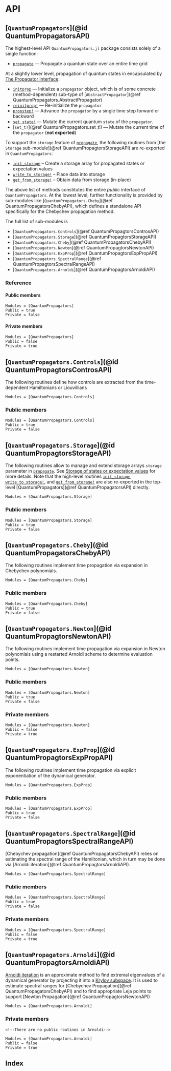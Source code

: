 # API

## [`QuantumPropagators`](@id QuantumPropagatorsAPI)

The highest-level API `QuantumPropagators.jl` package consists solely of a single function:

* [`propagate`](@ref) — Propagate a quantum state over an entire time grid

At a slightly lower level, propagation of quantum states in encapsulated by [The Propagator Interface](@ref):

* [`initprop`](@ref) — Initialize a `propagator` object, which is of some concrete (method-dependent) sub-type of [`AbstractPropagator`](@ref QuantumPropagators.AbstractPropagator)
* [`reinitprop!`](@ref) — Re-initialize the `propagator`
* [`propstep!`](@ref) — Advance the `propagator`  by a single time step forward or backward
* [`set_state!`](@ref) — Mutate the current quantum `state` of the `propagator`.
* [`set_t!`](@ref QuantumPropagators.set_t!) — Mutate the current time of the `propagator` (**not exported**)


To support the `storage` feature of [`propagate`](@ref), the following routines from [the `Storage` sub-module](@ref QuantumPropagtorsStorageAPI) are re-exported in `QuantumPropagators`:

* [`init_storage`](@ref) – Create a storage array for propagated states or expectation values
* [`write_to_storage!`](@ref) – Place data into storage
* [`get_from_storage!`](@ref) – Obtain data from storage (in-place)


The above list of methods constitutes the entire *public* interface of `QuantumPropagators`. At the lowest level, further functionality is provided by sub-modules like [`QuantumPropagators.Cheby`](@ref QuantumPropagatorsChebyAPI), which defines a standalone API specifically for the Chebychev propagation method.

The full list of sub-modules is

* [`QuantumPropagators.Controls`](@ref QuantumPropagtorsControsAPI)
* [`QuantumPropagators.Storage`](@ref QuantumPropagtorsStorageAPI)
* [`QuantumPropagators.Cheby`](@ref QuantumPropagatorsChebyAPI)
* [`QuantumPropagators.Newton`](@ref QuantumPropagtorsNewtonAPI)
* [`QuantumPropagators.ExpProp`](@ref QuantumPropagtorsExpPropAPI)
* [`QuantumPropagators.SpectralRange`](@ref QuantumPropagtorsSpectralRangeAPI)
* [`QuantumPropagators.Arnoldi`](@ref QuantumPropagtorsArnoldiAPI)


### Reference

#### Public members
```@autodocs
Modules = [QuantumPropagators]
Public = true
Private = false
```

#### Private members

```@autodocs
Modules = [QuantumPropagators]
Public = false
Private = true
```

## [`QuantumPropagators.Controls`](@id QuantumPropagtorsControsAPI)

The following routines define how controls are extracted from the time-dependent Hamiltonians or Liouvillians

```@index
Modules = [QuantumPropagators.Controls]
```

### Public members

```@autodocs
Modules = [QuantumPropagators.Controls]
Public = true
Private = false
```

## [`QuantumPropagators.Storage`](@id QuantumPropagtorsStorageAPI)

The following routines allow to manage and extend storage arrays `storage` parameter in [`propagate`](@ref). See [Storage of states or expectation values](@ref) for more details.
Note that the high-level routines [`init_storage`](@ref), [`write_to_storage!`](@ref), and [`get_from_storage!`](@ref) are also re-exported in the top-level [QuantumPropagators](@ref QuantumPropagatorsAPI) directly.

```@index
Modules = [QuantumPropagators.Storage]
```

### Public members

```@autodocs
Modules = [QuantumPropagators.Storage]
Public = true
Private = false
```

## [`QuantumPropagators.Cheby`](@id QuantumPropagatorsChebyAPI)

The following routines implement time propagation via expansion in Chebychev
polynomials.

```@index
Modules = [QuantumPropagators.Cheby]
```

### Public members

```@autodocs
Modules = [QuantumPropagators.Cheby]
Public = true
Private = false
```

## [`QuantumPropagators.Newton`](@id QuantumPropagtorsNewtonAPI)

The following routines implement time propagation via expansion in Newton
polynomials using a restarted Arnoldi scheme to determine evaluation points.

```@index
Modules = [QuantumPropagators.Newton]
```

### Public members

```@autodocs
Modules = [QuantumPropagators.Newton]
Public = true
Private = false
```

### Private members

```@autodocs
Modules = [QuantumPropagators.Newton]
Public = false
Private = true
```

## [`QuantumPropagators.ExpProp`](@id QuantumPropagtorsExpPropAPI)

The following routines implement time propagation via explicit exponentiation of the dynamical generator.

```@index
Modules = [QuantumPropagators.ExpProp]
```

### Public members

```@autodocs
Modules = [QuantumPropagators.ExpProp]
Public = true
Private = false
```


## [`QuantumPropagators.SpectralRange`](@id QuantumPropagtorsSpectralRangeAPI)

[Chebychev propagation](@ref QuantumPropagatorsChebyAPI) relies on estimating the spectral range of the Hamiltonian, which in turn may be done via [Arnoldi iteration](@ref QuantumPropagtorsArnoldiAPI).

```@index
Modules = [QuantumPropagators.SpectralRange]
```

### Public members

```@autodocs
Modules = [QuantumPropagators.SpectralRange]
Public = true
Private = false
```

### Private members

```@autodocs
Modules = [QuantumPropagators.SpectralRange]
Public = false
Private = true
```

## [`QuantumPropagators.Arnoldi`](@id QuantumPropagtorsArnoldiAPI)

[Arnoldi iteration](https://en.wikipedia.org/wiki/Arnoldi_iteration) is an approximate method to find extremal eigenvalues of a dynamical generator by projecting it into a [Krylov subspace](https://en.wikipedia.org/wiki/Krylov_subspace). It is used to estimate spectral ranges for [Chebychev Propagation](@ref QuantumPropagatorsChebyAPI) and to find appropriate Leja points to support [Newton Propagation](@ref QuantumPropagtorsNewtonAPI)

```@index
Modules = [QuantumPropagators.Arnoldi]
```


### Private members

```@raw html
<!--There are no public routines in Arnoldi-->
```

```@autodocs
Modules = [QuantumPropagators.Arnoldi]
Public = false
Private = true
```


## Index

```@index
```
